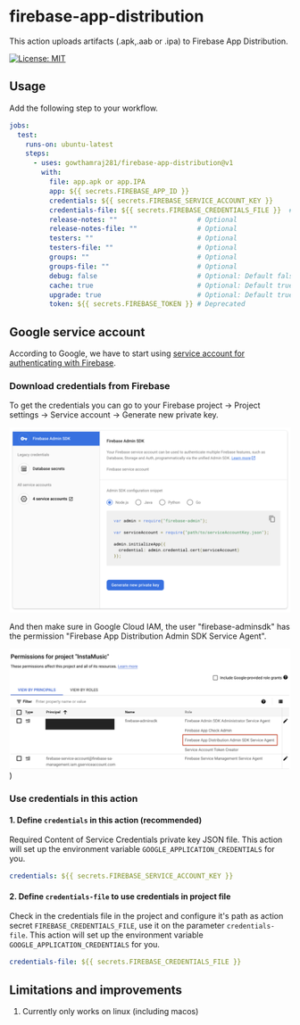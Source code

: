 # firebase-app-distribution

This action uploads artifacts (.apk,.aab or .ipa) to Firebase App Distribution.

[![License: MIT](https://img.shields.io/badge/License-MIT-yellow.svg)](https://opensource.org/licenses/MIT)

## Usage

Add the following step to your workflow.

```yml
jobs:
  test:
    runs-on: ubuntu-latest
    steps:
      - uses: gowthamraj281/firebase-app-distribution@v1
        with:
          file: app.apk or app.IPA
          app: ${{ secrets.FIREBASE_APP_ID }}
          credentials: ${{ secrets.FIREBASE_SERVICE_ACCOUNT_KEY }}
          credentials-file: ${{ secrets.FIREBASE_CREDENTIALS_FILE }}  # Optional: Required only if you don't use serviceCredentialsFileContent.
          release-notes: ""                    # Optional
          release-notes-file: ""               # Optional
          testers: ""                          # Optional
          testers-file: ""                     # Optional
          groups: ""                           # Optional
          groups-file: ""                      # Optional
          debug: false                         # Optional: Default false. A flag you can include to print verbose log output.
          cache: true                          # Optional: Default true. Whether to cache the firebase tools for next job, keeping this "true" will speed up the build.
          upgrade: true                        # Optional: Default true. Whether to attempt to upgrade firebase tools when cache is "true", turning this "false" will speed up the build.
          token: ${{ secrets.FIREBASE_TOKEN }} # Deprecated
```

## Google service account

According to Google, we have to start using [service account for authenticating with Firebase](https://firebase.google.com/docs/app-distribution/authenticate-service-account?platform=ios). 

### Download credentials from Firebase

To get the credentials you can go to your Firebase project -> Project settings -> Service account -> Generate new private key.

![google-service-account-credentials](https://github.com/gowthamraj281/firebase-app-distribution/blob/main/.docs/assests/google-service-account-credentials.png)

And then make sure in Google Cloud IAM, the user "firebase-adminsdk" has the permission "Firebase App Distribution Admin SDK Service Agent".

![google-service-account-permission](https://github.com/gowthamraj281/firebase-app-distribution/blob/main/.docs/assests/google-service-account-permission.png))

### Use credentials in this action

#### 1. Define `credentials` in this action (recommended)

Required Content of Service Credentials private key JSON file. This action will set up the environment variable `GOOGLE_APPLICATION_CREDENTIALS` for you.

```yml
credentials: ${{ secrets.FIREBASE_SERVICE_ACCOUNT_KEY }}
```

#### 2. Define `credentials-file` to use credentials in project file

Check in the credentials file in the project and configure it's path as action secret `FIREBASE_CREDENTIALS_FILE`, use it on the parameter `credentials-file`. This action will set up the environment variable `GOOGLE_APPLICATION_CREDENTIALS` for you.

```yml
credentials-file: ${{ secrets.FIREBASE_CREDENTIALS_FILE }}
```

## Limitations and improvements

1. Currently only works on linux (including macos)
